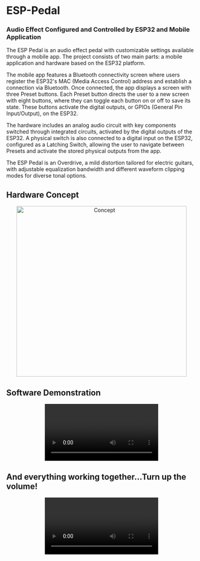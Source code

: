 # ESP-Pedal
### Audio Effect Configured and Controlled by ESP32 and Mobile Application

The ESP Pedal is an audio effect pedal with customizable settings available through a mobile app. The project consists of two main parts: a mobile application and hardware based on the ESP32 platform.

The mobile app features a Bluetooth connectivity screen where users register the ESP32's MAC (Media Access Control) address and establish a connection via Bluetooth. Once connected, the app displays a screen with three Preset buttons. Each Preset button directs the user to a new screen with eight buttons, where they can toggle each button on or off to save its state. These buttons activate the digital outputs, or GPIOs (General Pin Input/Output), on the ESP32.

The hardware includes an analog audio circuit with key components switched through integrated circuits, activated by the digital outputs of the ESP32. A physical switch is also connected to a digital input on the ESP32, configured as a Latching Switch, allowing the user to navigate between Presets and activate the stored physical outputs from the app.

The ESP Pedal is an Overdrive, a mild distortion tailored for electric guitars, with adjustable equalization bandwidth and different waveform clipping modes for diverse tonal options.

## Hardware Concept
<div align="center">
  <img src="https://github.com/andresima0/ESP-Pedal/assets/111400782/b8e48f17-a602-4b2e-b559-7b2bd06203ca"
    alt="Concept" width="450">
</div>

## Software Demonstration
<div align="center">
  <video src="https://github.com/andresima0/ESP-Pedal/assets/111400782/5dc937ab-4dac-4efc-8266-a585ba58c51c"
    alt="ESP-Pedal">
</div>

## And everything working together...Turn up the volume!
<div align="center">
  <video src="https://github.com/andresima0/ESP-Pedal/assets/111400782/b621e8cf-fad7-4fbe-9e6e-c1bed93e702f"
    alt="ESP-Pedal">
</div>
